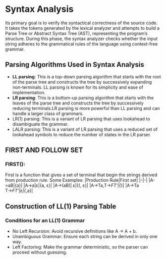 # Syntax Analysis
 Its primary goal is to verify the syntactical correctness of the source code. It takes the tokens generated by the lexical analyzer and attempts to build a Parse Tree or Abstract Syntax Tree (AST), representing the program’s structure.
During this phase, the syntax analyzer checks whether the input string adheres to the grammatical rules of the language using context-free grammar.


## Parsing Algorithms Used in Syntax Analysis

- **LL parsing**: This is a top-down parsing algorithm that starts with the root of the parse tree and constructs the tree by successively expanding non-terminals. LL parsing is known for its simplicity and ease of implementation. 
- **LR parsing**: This is a bottom-up parsing algorithm that starts with the leaves of the parse tree and constructs the tree by successively reducing terminals.LR parsing is more powerful than LL parsing and can handle a larger class of grammars.
- LR(1) parsing: This is a variant of LR parsing that uses lookahead to disambiguate the grammar.
- LALR parsing: This is a variant of LR parsing that uses a reduced set of lookahead symbols to reduce the number of states in the LR parser.

## FIRST AND FOLLOW SET

### FIRST():
First is a function that gives a set of terminal that begin the strings derived from production rule.
Some Examples:
|Production Rule|First set|
|-|-|
|A->aB|{a}|
|A->a\|ε|{a, ε}|
|A->(aB)\| ε|{(, ε}|
|A->Ta,T->*FT'|{*}|
|A->Ta</br>T->*FT'\|ε|{*,a}|

## Construction of LL(1) Parsing Table

### Conditions for an LL(1) Grammar
  - No Left Recursion: Avoid recursive definitions like A -> A + b.
  - Unambiguous Grammar: Ensure each string can be derived in only one way.
  - Left Factoring: Make the grammar deterministic, so the parser can proceed without guessing.
